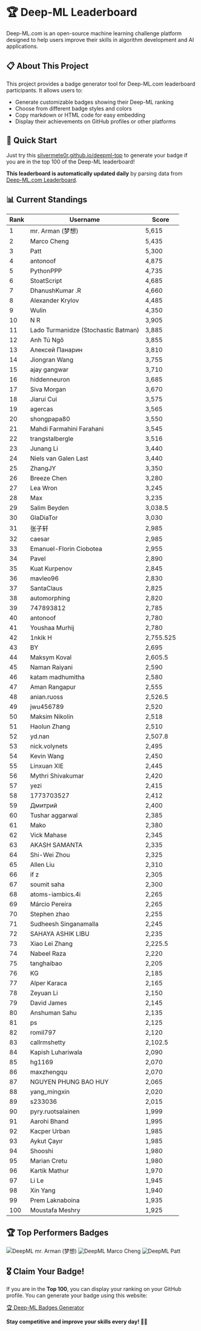 # 🏆 Deep-ML Leaderboard

Deep-ML.com is an open-source machine learning challenge platform designed to help users improve their skills in algorithm development and AI applications.  

## 📋 About This Project

This project provides a badge generator tool for Deep-ML.com leaderboard participants. It allows users to:
- Generate customizable badges showing their Deep-ML ranking
- Choose from different badge styles and colors
- Copy markdown or HTML code for easy embedding
- Display their achievements on GitHub profiles or other platforms

## 🚀 Quick Start

Just try this [silvermete0r.github.io/deepml-top](https://silvermete0r.github.io/deepml-top) to generate your badge if you are in the top 100 of the Deep-ML leaderboard!

**This leaderboard is automatically updated daily** by parsing data from [Deep-ML.com Leaderboard](https://www.deep-ml.com/leaderboard).  

## 📊 Current Standings  

<!-- LEADERBOARD_START -->
| Rank | Username | Score |
|------|---------|-------|
| 1 | mr. Arman (梦想) | 5,615 |
| 2 | Marco Cheng | 5,435 |
| 3 | Patt | 5,300 |
| 4 | antonoof | 4,875 |
| 5 | PythonPPP | 4,735 |
| 6 | StoatScript | 4,685 |
| 7 | DhanushKumar .R | 4,660 |
| 8 | Alexander Krylov | 4,485 |
| 9 | Wulin | 4,350 |
| 10 | N R | 3,905 |
| 11 | Lado Turmanidze (Stochastic Batman) | 3,885 |
| 12 | Anh Tú Ngô | 3,855 |
| 13 | Алексей Панарин | 3,810 |
| 14 | Jiongran Wang | 3,755 |
| 15 | ajay gangwar | 3,710 |
| 16 | hiddenneuron | 3,685 |
| 17 | Siva Morgan | 3,670 |
| 18 | Jiarui Cui | 3,575 |
| 19 | agercas | 3,565 |
| 20 | shongpapa80 | 3,550 |
| 21 | Mahdi Farmahini Farahani | 3,545 |
| 22 | trangstalbergle | 3,516 |
| 23 | Junang Li | 3,440 |
| 24 | Niels van Galen Last | 3,440 |
| 25 | ZhangJY | 3,350 |
| 26 | Breeze Chen | 3,280 |
| 27 | Lea Wron | 3,245 |
| 28 | Max | 3,235 |
| 29 | Salim Beyden | 3,038.5 |
| 30 | GlaDiaTor | 3,030 |
| 31 | 张子轩 | 2,985 |
| 32 | caesar | 2,985 |
| 33 | Emanuel-Florin Ciobotea | 2,955 |
| 34 | Pavel | 2,890 |
| 35 | Kuat Kurpenov | 2,845 |
| 36 | mavleo96 | 2,830 |
| 37 | SantaClaus | 2,825 |
| 38 | automorphing | 2,820 |
| 39 | 747893812 | 2,785 |
| 40 | antonoof | 2,780 |
| 41 | Youshaa Murhij | 2,780 |
| 42 | 1nkik H | 2,755.525 |
| 43 | BY | 2,695 |
| 44 | Maksym Koval | 2,605.5 |
| 45 | Naman Raiyani | 2,590 |
| 46 | katam madhumitha | 2,580 |
| 47 | Aman Rangapur | 2,555 |
| 48 | anian.ruoss | 2,526.5 |
| 49 | jwu456789 | 2,520 |
| 50 | Maksim Nikolin | 2,518 |
| 51 | Haolun Zhang | 2,510 |
| 52 | yd.nan | 2,507.8 |
| 53 | nick.volynets | 2,495 |
| 54 | Kevin Wang | 2,450 |
| 55 | Linxuan XIE | 2,445 |
| 56 | Mythri Shivakumar | 2,420 |
| 57 | yezi | 2,415 |
| 58 | 1773703527 | 2,412 |
| 59 | Дмитрий | 2,400 |
| 60 | Tushar aggarwal | 2,385 |
| 61 | Mako | 2,380 |
| 62 | Vick Mahase | 2,345 |
| 63 | AKASH SAMANTA | 2,335 |
| 64 | Shi-Wei Zhou | 2,325 |
| 65 | Allen Liu | 2,310 |
| 66 | if z | 2,305 |
| 67 | soumit saha | 2,300 |
| 68 | atoms-iambics.4i | 2,265 |
| 69 | Márcio Pereira | 2,265 |
| 70 | Stephen zhao | 2,255 |
| 71 | Sudheesh Singanamalla | 2,245 |
| 72 | SAHAYA ASHIK LIBU | 2,235 |
| 73 | Xiao Lei Zhang | 2,225.5 |
| 74 | Nabeel Raza | 2,220 |
| 75 | tanghaibao | 2,205 |
| 76 | KG | 2,185 |
| 77 | Alper Karaca | 2,165 |
| 78 | Zeyuan Li | 2,150 |
| 79 | David James | 2,145 |
| 80 | Anshuman Sahu | 2,135 |
| 81 | ps | 2,125 |
| 82 | romil797 | 2,120 |
| 83 | callrmshetty | 2,102.5 |
| 84 | Kapish Luhariwala | 2,090 |
| 85 | hg1169 | 2,070 |
| 86 | maxzhengqu | 2,070 |
| 87 | NGUYEN PHUNG BAO HUY | 2,065 |
| 88 | yang_mingxin | 2,020 |
| 89 | s233036 | 2,015 |
| 90 | pyry.ruotsalainen | 1,999 |
| 91 | Aarohi Bhand | 1,995 |
| 92 | Kacper Urban | 1,985 |
| 93 | Aykut Çayır | 1,985 |
| 94 | Shooshi | 1,980 |
| 95 | Marian Cretu | 1,980 |
| 96 | Kartik Mathur | 1,970 |
| 97 | Li Le | 1,945 |
| 98 | Xin Yang | 1,940 |
| 99 | Prem Laknaboina | 1,935 |
| 100 | Moustafa Meshry | 1,925 |
<!-- LEADERBOARD_END -->

## 🏆 Top Performers Badges

<!-- BADGES_START -->
![DeepML mr. Arman (梦想)](https://img.shields.io/badge/dynamic/json?url=https%3A%2F%2Fraw.githubusercontent.com%2Fsilvermete0r%2Fdeepml-top%2Fmain%2Fbadges.json&query=%24.1247b1b5b9cd95e98d7ff7438207406f.label&prefix=Rank%20&style=for-the-badge&label=%F0%9F%9A%80%20DeepML&color=blue&link=https%3A%2F%2Fwww.deep-ml.com%2Fleaderboard)
![DeepML Marco Cheng](https://img.shields.io/badge/dynamic/json?url=https%3A%2F%2Fraw.githubusercontent.com%2Fsilvermete0r%2Fdeepml-top%2Fmain%2Fbadges.json&query=%24.4091c1a21900bd2c7d3f4e343acddda1.label&prefix=Rank%20&style=for-the-badge&label=%F0%9F%9A%80%20DeepML&color=blue&link=https%3A%2F%2Fwww.deep-ml.com%2Fleaderboard)
![DeepML Patt](https://img.shields.io/badge/dynamic/json?url=https%3A%2F%2Fraw.githubusercontent.com%2Fsilvermete0r%2Fdeepml-top%2Fmain%2Fbadges.json&query=%24.4b6dd077a50c0d50b43cc8120a91ccd7.label&prefix=Rank%20&style=for-the-badge&label=%F0%9F%9A%80%20DeepML&color=blue&link=https%3A%2F%2Fwww.deep-ml.com%2Fleaderboard)
<!-- BADGES_END -->

## 🎖 Claim Your Badge!  

If you are in the **Top 100**, you can display your ranking on your GitHub profile. You can generate your badge using this website:

[🏆 Deep-ML Badges Generator](https://silvermete0r.github.io/deepml-top/)

**Stay competitive and improve your skills every day! 🚀🔥**